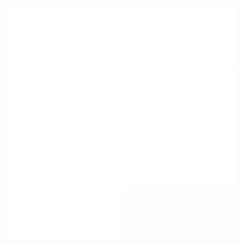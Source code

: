 
<img align="left" src="https://github.com/S0KPiseth/S0KPiseth/blob/main/github-metrics.svg" width=45%/>
<img src="https://github.com/S0KPiseth/S0KPiseth/blob/main/spotify-recently-played.svg" width=45%/>
<img src="https://github.com/S0KPiseth/S0KPiseth/blob/main/metrics.plugin.combined.svg" width=45%/>


